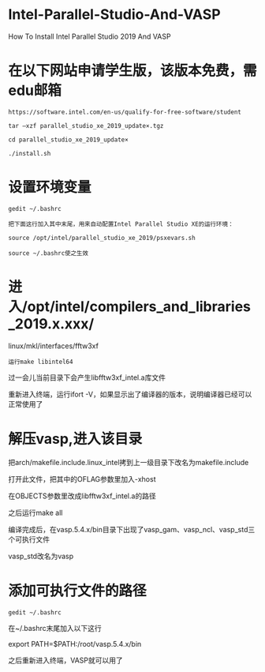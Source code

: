# Intel-Parallel-Studio-And-VASP
How To Install Intel Parallel Studio 2019 And VASP
# 在以下网站申请学生版，该版本免费，需edu邮箱
```
https://software.intel.com/en-us/qualify-for-free-software/student

tar –xzf parallel_studio_xe_2019_update×.tgz

cd parallel_studio_xe_2019_update×

./install.sh
```
# 设置环境变量
```
gedit ~/.bashrc

把下面这行加入其中末尾，用来自动配置Intel Parallel Studio XE的运行环境：

source /opt/intel/parallel_studio_xe_2019/psxevars.sh

source ~/.bashrc使之生效
```
# 进入/opt/intel/compilers_and_libraries_2019.x.xxx/
linux/mkl/interfaces/fftw3xf
```
运行make libintel64
```
过一会儿当前目录下会产生libfftw3xf_intel.a库文件

重新进入终端，运行ifort -V，如果显示出了编译器的版本，说明编译器已经可以正常使用了

# 解压vasp,进入该目录
把arch/makefile.include.linux_intel拷到上一级目录下改名为makefile.include

打开此文件，把其中的OFLAG参数里加入-xhost

在OBJECTS参数里改成libfftw3xf_intel.a的路径

之后运行make all

编译完成后，在vasp.5.4.x/bin目录下出现了vasp_gam、vasp_ncl、vasp_std三个可执行文件

vasp_std改名为vasp
# 添加可执行文件的路径
```
gedit ~/.bashrc
```
在~/.bashrc末尾加入以下这行

export PATH=$PATH:/root/vasp.5.4.x/bin

之后重新进入终端，VASP就可以用了



